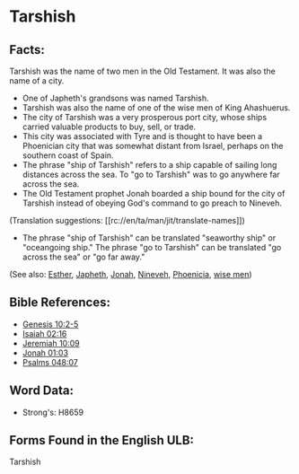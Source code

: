 # Tarshish

## Facts:

Tarshish was the name of two men in the Old Testament. It was also the name of a city.

* One of Japheth's grandsons was named Tarshish.
* Tarshish was also the name of one of the wise men of King Ahashuerus.
* The city of Tarshish was a very prosperous port city, whose ships carried valuable products to buy, sell, or trade.
* This city was associated with Tyre and is thought to have been a Phoenician city that was somewhat distant from Israel, perhaps on the southern coast of Spain.
* The phrase "ship of Tarshish" refers to a ship capable of sailing long distances across the sea. To "go to Tarshish" was to go anywhere far across the sea.
* The Old Testament prophet Jonah boarded a ship bound for the city of Tarshish instead of obeying God's command to go preach to Nineveh.

(Translation suggestions: [[rc://en/ta/man/jit/translate-names]])

* The phrase "ship of Tarshish" can be translated "seaworthy ship" or "oceangoing ship." The phrase "go to Tarshish" can be translated "go across the sea" or "go far away."

(See also: [Esther](../names/esther.md), [Japheth](../names/japheth.md), [Jonah](../names/jonah.md), [Nineveh](../names/nineveh.md), [Phoenicia](../names/phonecia.md), [wise men](../other/wisemen.md))

## Bible References:

* [Genesis 10:2-5](rc://en/tn/help/gen/10/02)
* [Isaiah 02:16](rc://en/tn/help/isa/02/16)
* [Jeremiah 10:09](rc://en/tn/help/jer/10/09)
* [Jonah 01:03](rc://en/tn/help/jon/01/03)
* [Psalms 048:07](rc://en/tn/help/psa/048/007)

## Word Data:

* Strong's: H8659

## Forms Found in the English ULB:

Tarshish
